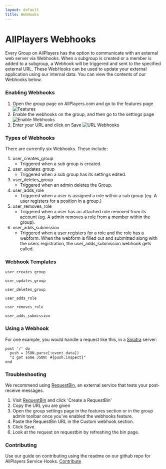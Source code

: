 ```yaml
---
layout: default
title: WebHooks
---
```

# AllPlayers Webhooks

Every Group on AllPlayers has the option to communicate with an external web server via Webhooks. When a subgroup is created or a member is added to a subgroup, a Webhook will be triggered and sent to the specified external URL. These WebHooks can be used to update your external application using our internal data. You can view the contents of our Webhooks below.

### Enabling Webhooks
1.   Open the group page on AllPlayers.com and go to the features page
![Features](http://content.screencast.com/users/artkon/folders/Jing/media/1c985590-471c-4f5d-8f6e-6f58db65a9e7/00000030.png)
2.   Enable the webhooks on the group, and then go to the settings page
![Enable Webhooks](http://content.screencast.com/users/artkon/folders/Jing/media/4d0126f8-3192-4161-b348-445e5c693337/00000031.png)
3.   Enter your URL and click on Save
![URL Webhooks](http://content.screencast.com/users/artkon/folders/Jing/media/6be36afe-c262-490e-a504-d09ef32e3456/00000032.png)

### Types of Webhooks

There are currently six Webhooks. These include:
   1) user_creates_group
      - Triggered when a sub group is created.
   2) user_updates_group
      - Triggered when a sub group has its settings edited.
   3) user_deletes_group
      - Triggered when an admin deletes the Group.
   4) user_adds_role
      - Triggered when a user is assigned a role within a sub group (eg. A user registers for a position in a group.)
   5) user_removes_role
      - Triggered when a user has an attached role removed from its account (eg. A admin removes a role from a member within the group).
   6) user_adds_submission
      - Triggered when a user registers for a role and the role has a webform. When the webform is filled out and submitted along with the users registration, the user_adds_submission webhook gets called.

### Webhook Templates

```
user_creates_group
```

```
user_updates_group
```

```
user_deletes_group
```

```
user_adds_role
```

```
user_removes_role
```

```
user_adds_submission
```

### Using a Webhook

For one example, you would handle a request like this, in a [Sinatra](http://sinatra.rubyforge.org/) server:

    post '/' do
      push = JSON.parse[:event_data])
      "I got some JSON: #{push.inspect}"
    end

### Troubleshooting

We recommend using [RequestBin](http://requestb.in/), an external service that tests your post-receive messages.

1.   Visit [RequestBin](http://requestb.in/) and click 'Create a RequestBin'
2.   Copy the URL you are given
3.   Open the group settings page in the features section or in the group admin toolbar once you've enabled the webhooks feature.
4.   Paste the RequestBin URL in the Custom webhook section.
5.   Click Save.
6.   Look at the request on requestbin by refreshing the bin page.

### Contributing

Use our guide on contributing using the readme on our github repo for AllPlayers Service Hooks. [Contribute](https://github.com/AllPlayers/service-webhooks)
